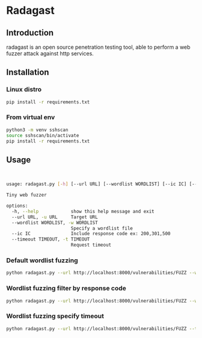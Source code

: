 # Radagast

## Introduction
radagast is an open source penetration testing tool, able to perform a web fuzzer attack against http services. 

## Installation


### Linux distro
```bash
pip install -r requirements.txt
 ```

### From virtual env
```bash
python3 -m venv sshscan
source sshscan/bin/activate
pip install -r requirements.txt

 ```

## Usage
```bash


usage: radagast.py [-h] [--url URL] [--wordlist WORDLIST] [--ic IC] [--timeout TIMEOUT]

Tiny web fuzzer

options:
  -h, --help            show this help message and exit
  --url URL, -u URL     Target URL
  --wordlist WORDLIST, -w WORDLIST
                        Specify a wordlist file
  --ic IC               Include response code ex: 200,301,500
  --timeout TIMEOUT, -t TIMEOUT
                        Request timeout


```
### Default wordlist fuzzing
```bash
python radagast.py --url http://localhost:8000/vulnerabilities/FUZZ --wordlist wordlist.txt


```

### Wordlist fuzzing filter by response code
```bash
python radagast.py --url http://localhost:8000/vulnerabilities/FUZZ --wordlist wordlist.txt --ic 200 --timeout 1


```



### Wordlist fuzzing specify timeout
```bash
python radagast.py --url http://localhost:8000/vulnerabilities/FUZZ --timeout 1


```